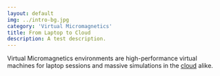 ```yaml
---
layout: default
img: ../intro-bg.jpg
category: 'Virtual Micromagnetics'
title: From Laptop to Cloud
description: A test description.
---
```


Virtual Micromagnetics environments are high-performance virtual machines for
laptop sessions and massive simulations in the
[cloud](https://www.digitalocean.com/) alike.